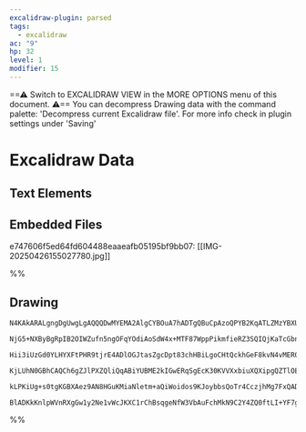 ```yaml
---
excalidraw-plugin: parsed
tags:
  - excalidraw
ac: "9"
hp: 32
level: 1
modifier: 15
---
```

==⚠  Switch to EXCALIDRAW VIEW in the MORE OPTIONS menu of this document. ⚠== You can decompress Drawing data with the command palette: 'Decompress current Excalidraw file'. For more info check in plugin settings under 'Saving'


# Excalidraw Data

## Text Elements
## Embedded Files
e747606f5ed64fd604488eaaeafb05195bf9bb07: [[IMG-20250426155027780.jpg]]

%%
## Drawing
```compressed-json
N4KAkARALgngDgUwgLgAQQQDwMYEMA2AlgCYBOuA7hADTgQBuCpAzoQPYB2KqATLZMzYBXUtiRoIACyhQ4zZAHoFAc0JRJQgEYA6bGwC2CgF7N6hbEcK4OCtptbErHALRY8RMpWdx8Q1TdIEfARcZgRmBShcZQUebQAObQBmGjoghH0EDihmbgBtcDBQMBKIEm4IfXwALQBrACFagFEAcVSSyFhECsJ9aKR+UsxuZx4AFjHkgEYAVimABgBOHiSA

NjG5+NXByBgRpIB2OIWZufn5ngOFqYOdiAoSdW4x+MTF87WppPikmfieRZ3SQIQjKaTcGbnbTnGGw2HbQqQazKYLceZ3ZhQUhsWoIADCbHwbFIFSx1mYcFwgWy7VKmlw2FqymxQg4xAJRJJEjJHApVKyUFpkAAZoR8PgAMqwVESSQMjSBIUQTHY3EAdUekm4UwxWJxCClMBl6EEHiVLLBHHCuTQOsREDYlOwaj2tvOdxZbKtzBtqA4QnFGIQCGI3

Hii3iUzGd0YLHYXFtPHR9tjrE4ADlOGJtasZgcDpt83chHBiLgoCHtQckhGeF8kvN4vMER0yswACLpCuhtDCghhO7M4RwACSxF9eQAundNMI2U1gplshPp/aiBxatx/YG12xGZW0FihAg7qLgmOKggDmMDqtm8KZiH1sLiHeJq8QrgQsLNPM5osZk0YVFk0X8DiVZh3HEVACg6MA7TgqZEVXVtCDZLAKlweYIEKABfcAUIgXA4DgKVy2g4pOmBTI

KjLUhN0GBhCAQCh6gZJlPXZQliQqABiYUBME2kIGwERqSgEcK30KVVXxbiuXQXipgQZTlOE0TSHEySMjYxkh1ZLjOVJcheUpcT1LEgVtP0AAxMVJWlaDlUJcpGI0rSpJk/UNWIJ40D4QoRMs7JrK83FDWNZyzTc4KJKkgAlYRLWtbUYs0qypIAeSdF1tXdQL3IyjIbM4KAbNwfQxVdVAZjSjzitKiVCCMaCkzqor9AAFSwKAAEEiGUBN0GCYVBXa

kLPKiUg+s0tgKGBXAez9AN8HGuKMiaNletm+aQiWoidos9KJoybbsQoTr4CczjhMg7FxQADW4JIG20KYAIOeJTj/CMkgQgRsHu/AAE1njGVZtAOP8ox4AELi+y5GKMNgDG4SjIHoAhj24Hg8LW6zEoM71fQgG7GOZEgmpanHk1KCniClBA4AhcnSBIABZNhiAQTbcE0YIlr7fAB0C+mOR4tB0YgepCX20hlHpAAKOtbl4G5qDV1X5m0GYAEolXih

BlADKkKnlpWVnRXgGw1y2Ne1vWcJKXC1rChBsqgeNfW3VbAuFchMkN9C2Y4ZQ0ftLI+YF7gjxPe1sCIZnD1IY87g4CroNju5hCgddM5ThA8cCuwACsEGwHIJXTuBOe53n+YPVAhZF0oGU9xhOpR/Bw9bLonLCYIK/jJVRMxAxLu6NAfbuIl90F/s49bfBQj6oeO67rcVrw8AXboM9wjR/DcKAA==
```
%%